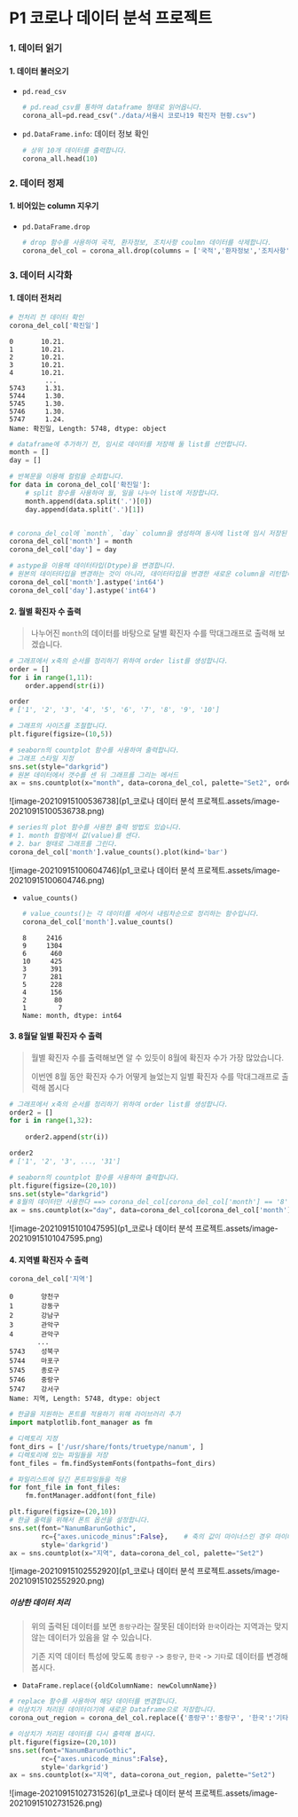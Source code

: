# P1 코로나 데이터 분석 프로젝트



### 1. 데이터 읽기

#### 1. 데이터 불러오기

- `pd.read_csv`

  ```python
  # pd.read_csv를 통하여 dataframe 형태로 읽어옵니다.
  corona_all=pd.read_csv("./data/서울시 코로나19 확진자 현황.csv")
  ```

  

- `pd.DataFrame.info`: 데이터 정보 확인

  ```python
  # 상위 10개 데이터를 출력합니다.
  corona_all.head(10)
  ```

  

### 2. 데이터 정제

#### 1. 비어있는 column 지우기

- `pd.DataFrame.drop`

  ```python
  # drop 함수를 사용하여 국적, 환자정보, 조치사항 coulmn 데이터를 삭제합니다.
  corona_del_col = corona_all.drop(columns = ['국적','환자정보','조치사항'])
  ```

  

### 3. 데이터 시각화

#### 1. 데이터 전처리

```python
# 전처리 전 데이터 확인
corona_del_col['확진일']
```

```
0       10.21.
1       10.21.
2       10.21.
3       10.21.
4       10.21.
         ...  
5743     1.31.
5744     1.30.
5745     1.30.
5746     1.30.
5747     1.24.
Name: 확진일, Length: 5748, dtype: object
```



```python
# dataframe에 추가하기 전, 임시로 데이터를 저장해 둘 list를 선언합니다.
month = []
day = []

# 반복문을 이용해 컬럼을 순회합니다.
for data in corona_del_col['확진일']:
    # split 함수를 사용하여 월, 일을 나누어 list에 저장합니다.
    month.append(data.split('.')[0])
    day.append(data.split('.')[1])


# corona_del_col에 `month`, `day` column을 생성하며 동시에 list에 임시 저장된 데이터를 입력합니다.
corona_del_col['month'] = month
corona_del_col['day'] = day

# astype을 이용해 데이터타입(Dtype)을 변경합니다.
# 원본의 데이터타입을 변경하는 것이 아니라, 데이터타입을 변경한 새로운 column을 리턴합니다.
corona_del_col['month'].astype('int64')
corona_del_col['day'].astype('int64')
```



#### 2. 월별 확진자 수 출력

> 나누어진 `month`의 데이터를 바탕으로 달별 확진자 수를 막대그래프로 출력해 보겠습니다.

```python
# 그래프에서 x축의 순서를 정리하기 위하여 order list를 생성합니다.
order = []
for i in range(1,11):
    order.append(str(i))

order
# ['1', '2', '3', '4', '5', '6', '7', '8', '9', '10']
```



```python
# 그래프의 사이즈를 조절합니다.
plt.figure(figsize=(10,5))

# seaborn의 countplot 함수를 사용하여 출력합니다.
# 그래프 스타일 지정
sns.set(style="darkgrid")
# 원본 데이터에서 갯수를 센 뒤 그래프를 그리는 메서드
ax = sns.countplot(x="month", data=corona_del_col, palette="Set2", order = order)
```

![image-20210915100536738](p1_코로나 데이터 분석 프로젝트.assets/image-20210915100536738.png)

```python
# series의 plot 함수를 사용한 출력 방법도 있습니다.
# 1. month 컬럼에서 값(value)를 센다.
# 2. bar 형태로 그래프를 그린다.
corona_del_col['month'].value_counts().plot(kind='bar')
```

![image-20210915100604746](p1_코로나 데이터 분석 프로젝트.assets/image-20210915100604746.png)

- `value_counts()`

  ```python
  # value_counts()는 각 데이터를 세어서 내림차순으로 정리하는 함수입니다.
  corona_del_col['month'].value_counts()
  ```

  ```
  8     2416
  9     1304
  6      460
  10     425
  3      391
  7      281
  5      228
  4      156
  2       80
  1        7
  Name: month, dtype: int64
  ```

  

#### 3. 8월달 일별 확진자 수 출력

> 월별 확진자 수를 출력해보면 알 수 있듯이 8월에 확진자 수가 가장 많았습니다.
>
> 이번엔 8월 동안 확진자 수가 어떻게 늘었는지 일별 확진자 수를 막대그래프로 출력해 봅시다

```python
# 그래프에서 x축의 순서를 정리하기 위하여 order list를 생성합니다.
order2 = []
for i in range(1,32):
    
    order2.append(str(i))

order2
# ['1', '2', '3', ..., '31']
```

```python
# seaborn의 countplot 함수를 사용하여 출력합니다.
plt.figure(figsize=(20,10))
sns.set(style="darkgrid")
# 8월의 데이터만 사용한다 ==> corona_del_col[corona_del_col['month'] == '8']
ax = sns.countplot(x="day", data=corona_del_col[corona_del_col['month'] == '8'], palette="rocket_r", order = order2)
```

![image-20210915101047595](p1_코로나 데이터 분석 프로젝트.assets/image-20210915101047595.png)



#### 4. 지역별 확진자 수 출력

```python
corona_del_col['지역']
```

```
0       양천구
1       강동구
2       강남구
3       관악구
4       관악구
       ... 
5743    성북구
5744    마포구
5745    종로구
5746    중랑구
5747    강서구
Name: 지역, Length: 5748, dtype: object
```



```python
# 한글을 지원하는 폰트를 적용하기 위해 라이브러리 추가
import matplotlib.font_manager as fm

# 디렉토리 지정
font_dirs = ['/usr/share/fonts/truetype/nanum', ]
# 디렉토리에 있는 파일들을 저장
font_files = fm.findSystemFonts(fontpaths=font_dirs)

# 파일리스트에 담긴 폰트파일들을 적용
for font_file in font_files:
    fm.fontManager.addfont(font_file)
```



```python
plt.figure(figsize=(20,10))
# 한글 출력을 위해서 폰트 옵션을 설정합니다.
sns.set(font="NanumBarunGothic", 
        rc={"axes.unicode_minus":False},	# 축의 값이 마이너스인 경우 마이너스(-)가 깨져보이기 때문에 비활성화
        style='darkgrid')
ax = sns.countplot(x="지역", data=corona_del_col, palette="Set2")
```

![image-20210915102552920](p1_코로나 데이터 분석 프로젝트.assets/image-20210915102552920.png)

##### 이상한 데이터 처리

> 위의 출력된 데이터를 보면 `종랑구`라는 잘못된 데이터와 `한국`이라는 지역과는 맞지 않는 데이터가 있음을 알 수 있습니다.
>
> 기존 지역 데이터 특성에 맞도록 `종랑구` -> `중랑구`, `한국` -> `기타`로 데이터를 변경해 봅시다.

- `DataFrame.replace({oldColumnName: newColumnName})`

```python
# replace 함수를 사용하여 해당 데이터를 변경합니다.
# 이상치가 처리된 데이터이기에 새로운 Dataframe으로 저장합니다.
corona_out_region = corona_del_col.replace({'종랑구':'중랑구', '한국':'기타'})
```

```python
# 이상치가 처리된 데이터를 다시 출력해 봅시다.
plt.figure(figsize=(20,10))
sns.set(font="NanumBarunGothic", 
        rc={"axes.unicode_minus":False},
        style='darkgrid')
ax = sns.countplot(x="지역", data=corona_out_region, palette="Set2")
```

![image-20210915102731526](p1_코로나 데이터 분석 프로젝트.assets/image-20210915102731526.png)



















